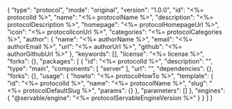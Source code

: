 {
    "type": "protocol",
    "mode": "original",
    "version": "1.0.0",
    "id": "<%= protocolId %>",
    "name": "<%= protocolName %>",
    "description": "<%= protocolDescription %>",
    "homepage": "<%= protocolHomepageUrl %>",
    "icon": "<%= protocolIconUrl %>",
    "categories": "<%= protocolCategories %>",
    "author": {
        "name": "<%= authorName %>",
        "email": "<%= authorEmail %>",
        "url": "<%= authorUrl %>",
        "github": "<%= authorGithubUrl %>"
    },
    "keywords": [],
    "license": "<%= license %>",
    "forks": {},
    "packages": [
        {
            "id": "<%= protocolId %>",
            "description": "",
            "type": "main",
            "components": [
                "server"
            ],
            "url": "",
            "dependencies": {},
            "forks": {},
            "usage": {
                "howto": "<%= protocolHowTo %>",
                "template": {
                    "id": "<%= protocolId %>",
                    "name": "<%= protocolName %>",
                    "slug": "<%= protocolDefaultSlug %>",
                    "params": {}
                },
                "parameters": []
            },
            "engines": {
                "@servable/engine": "<%= protocolServableEngineVersion %>"
            }
        }
    ]
}

